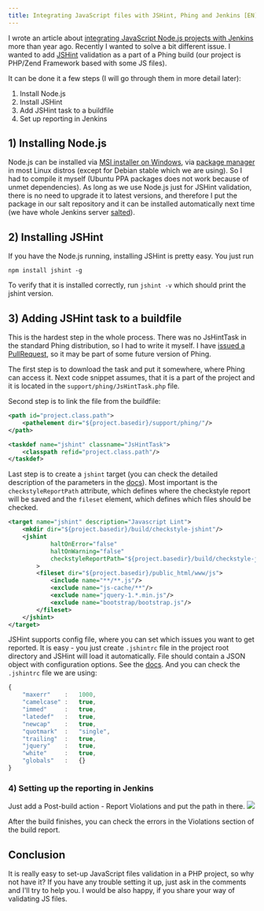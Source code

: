 ```yaml
---
title: Integrating JavaScript files with JSHint, Phing and Jenkins [EN]
---
```


I wrote an article about [integrating JavaScript Node.js projects with Jenkins](/integrating-javascript-nodejs-jenkins/) more than year ago. Recently I wanted to solve a bit different issue. I wanted to add [JSHint](http://jshint.com/) validation as a part of a Phing build (our project is PHP/Zend Framework based with some JS files).

It can be done it a few steps (I will go through them in more detail later):

1. Install Node.js
2. Install JSHint
3. Add JSHint task to a buildfile
4. Set up reporting in Jenkins


## 1) Installing Node.js
Node.js can be installed via [MSI installer on Windows](https://nodejs.org/download/), via [package manager](https://github.com/joyent/node/wiki/Installing-Node.js-via-package-manager) in most Linux distros (except for Debian stable which we are using). So I had to compile it myself (Ubuntu PPA packages does not work because of unmet dependencies). As long as we use Node.js just for JSHint validation, there is no need to upgrade it to latest versions, and therefore I put the package in our salt repository and it can be installed automatically next time (we have whole Jenkins server [salted](https://saltstack.com/community/)).

## 2) Installing JSHint
If you have the Node.js running, installing JSHint is pretty easy. You just run
~~~
npm install jshint -g
~~~
To verify that it is installed correctly, run `jshint -v` which should print the jshint version.


## 3) Adding JSHint task to a buildfile
This is the hardest step in the whole process. There was no JsHintTask in the standard Phing distribution, so I had to write it myself. I have [issued a PullRequest](https://github.com/phingofficial/phing/pull/237), so it may be part of some future version of Phing.

The first step is to download the task and put it somewhere, where Phing can access it. Next code snippet assumes, that it is a part of the project and it is located in the `support/phing/JsHintTask.php` file.

Second step is to link the file from the buildfile:

~~~xml
<path id="project.class.path">
	<pathelement dir="${project.basedir}/support/phing/"/>
</path>

<taskdef name="jshint" classname="JsHintTask">
	<classpath refid="project.class.path"/>
</taskdef>
~~~

Last step is to create a `jshint` target (you can check the detailed description of the parameters in the [docs](https://github.com/phingofficial/phing/pull/237/files#L2L3723)). Most important is the `checkstyleReportPath` attribute, which defines where the checkstyle report will be saved and the `fileset` element, which defines which files should be checked.

~~~xml
<target name="jshint" description="Javascript Lint">
	<mkdir dir="${project.basedir}/build/checkstyle-jshint"/>
	<jshint
			haltOnError="false"
			haltOnWarning="false"
			checkstyleReportPath="${project.basedir}/build/checkstyle-jshint/checkstyle-jshint.xml"
		>
		<fileset dir="${project.basedir}/public_html/www/js">
			<include name="**/**.js"/>
			<exclude name="js-cache/**"/>
			<exclude name="jquery-1.*.min.js"/>
			<exclude name="bootstrap/bootstrap.js"/>
		</fileset>
	</jshint>
</target>
~~~

JSHint supports config file, where you can set which issues you want to get reported. It is easy - you just create `.jshintrc` file in the project root directory and JSHint will load it automatically. File should contain a JSON object with configuration options. See the [docs](http://jshint.com/docs/). And you can check the `.jshintrc` file we are using:
~~~javascript
{
	"maxerr"	:	1000,
	"camelcase"	:	true,
	"immed" 	:	true,
	"latedef"	:	true,
	"newcap"	:	true,
	"quotmark"	:	"single",
	"trailing"	:	true,
	"jquery"	:	true,
	"white"		:	true,
	"globals"	:	{}
}
~~~


### 4) Setting up the reporting in Jenkins
Just add a Post-build action - Report Violations and put the path in there.
![](/data/2013/2013-09-15-integrating-javascript-files-with-jshint-phing-and-jenkins/2013-09-15-jshint-01-violations.png)

After the build finishes, you can check the errors in the Violations section of the build report.



## Conclusion
It is really easy to set-up JavaScript files validation in a PHP project, so why not have it? If you have any trouble setting it up, just ask in the comments and I'll try to help you. I would be also happy, if you share your way of validating JS files.
